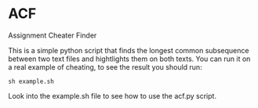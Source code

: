 # ACF
Assignment Cheater Finder

This is a simple python script that finds the longest common subsequence between two text files and hightlights them on both texts.
You can run it on a real example of cheating, to see the result you should run:

`sh example.sh`

Look into the example.sh file to see how to use the acf.py script.

